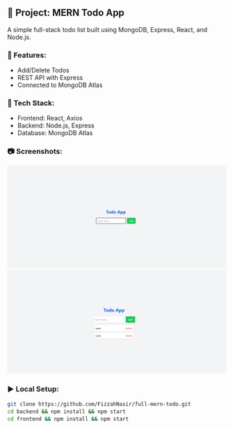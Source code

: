 ## 📝 Project: MERN Todo App

A simple full-stack todo list built using MongoDB, Express, React, and Node.js.

### 🔧 Features:
- Add/Delete Todos
- REST API with Express
- Connected to MongoDB Atlas

### 🚀 Tech Stack:
- Frontend: React, Axios
- Backend: Node.js, Express
- Database: MongoDB Atlas

### 📷 Screenshots:
![Hompepage](screenshots/homepage.png)
![Add Todo](screenshots/add-todo.png)

### ▶️ Local Setup:
```bash
git clone https://github.com/FizzahNasir/full-mern-todo.git
cd backend && npm install && npm start
cd frontend && npm install && npm start
